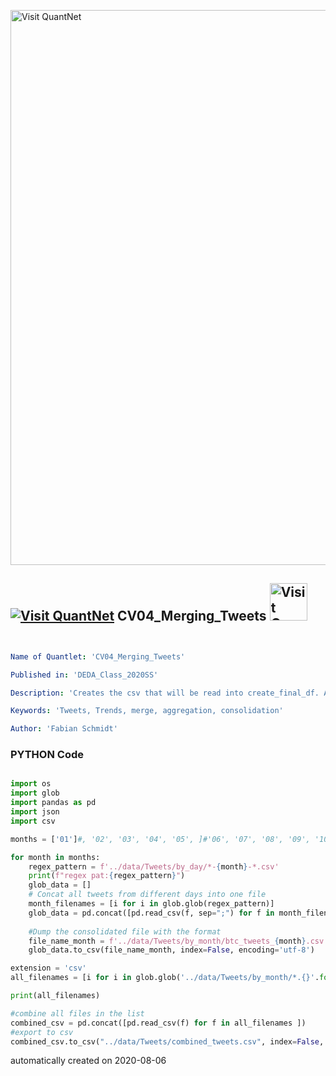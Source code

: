 [<img src="https://github.com/QuantLet/Styleguide-and-FAQ/blob/master/pictures/banner.png" width="888" alt="Visit QuantNet">](http://quantlet.de/)

## [<img src="https://github.com/QuantLet/Styleguide-and-FAQ/blob/master/pictures/qloqo.png" alt="Visit QuantNet">](http://quantlet.de/) **CV04_Merging_Tweets** [<img src="https://github.com/QuantLet/Styleguide-and-FAQ/blob/master/pictures/QN2.png" width="60" alt="Visit QuantNet 2.0">](http://quantlet.de/)

```yaml


Name of Quantlet: 'CV04_Merging_Tweets'

Published in: 'DEDA_Class_2020SS'

Description: 'Creates the csv that will be read into create_final_df. All daily tweets will be aggregated monthly and then concatted into one csv file'

Keywords: 'Tweets, Trends, merge, aggregation, consolidation'

Author: 'Fabian Schmidt'

```

### PYTHON Code
```python

import os
import glob
import pandas as pd
import json
import csv

months = ['01']#, '02', '03', '04', '05', ]#'06', '07', '08', '09', '10', '11', '12']

for month in months:
    regex_pattern = f'../data/Tweets/by_day/*-{month}-*.csv' 
    print(f"regex pat:{regex_pattern}")
    glob_data = []
    # Concat all tweets from different days into one file
    month_filenames = [i for i in glob.glob(regex_pattern)]
    glob_data = pd.concat([pd.read_csv(f, sep=";") for f in month_filenames])
    
    #Dump the consolidated file with the format
    file_name_month = f'../data/Tweets/by_month/btc_tweets_{month}.csv' 
    glob_data.to_csv(file_name_month, index=False, encoding='utf-8')

extension = 'csv'
all_filenames = [i for i in glob.glob('../data/Tweets/by_month/*.{}'.format(extension))]

print(all_filenames)

#combine all files in the list
combined_csv = pd.concat([pd.read_csv(f) for f in all_filenames ])
#export to csv
combined_csv.to_csv("../data/Tweets/combined_tweets.csv", index=False, encoding='utf-8')

```

automatically created on 2020-08-06